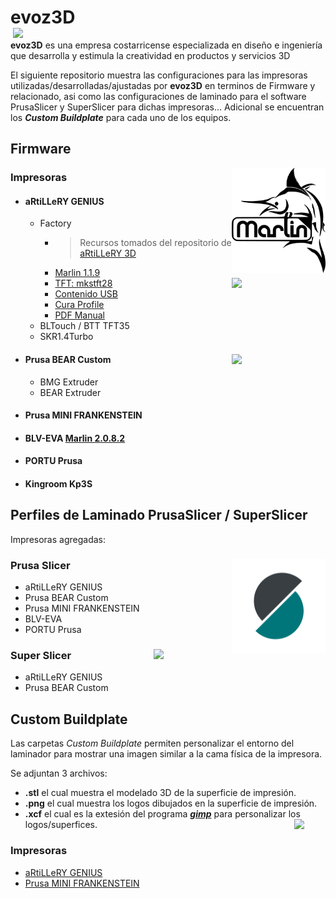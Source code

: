 
# evoz3D <img align="right" width=500 src="/resources/icons/evoz3D_logo.png?raw=true" />

**evoz3D** es una empresa costarricense especializada en diseño e ingeniería que desarrolla y estimula la creatividad en productos y servicios 3D

El siguiente repositorio muestra las configuraciones para las impresoras utilizadas/desarrolladas/ajustadas por **evoz3D** en terminos de Firmware y relacionado, asi como las configuraciones de laminado para el software PrusaSlicer y SuperSlicer para dichas impresoras...
Adicional se encuentran los **_Custom Buildplate_** para cada uno de los equipos.


## Firmware 
<img align="right" width=150 src="https://github.com/MarlinFirmware/Marlin/blob/2.0.x/buildroot/share/pixmaps/logo/marlin-250.png?raw=true" />

 ### Impresoras

* #### aRtiLLeRY GENIUS
  * Factory 
    * > Recursos tomados del repositorio de [aRtiLLeRY 3D](https://github.com/artillery3d) 
    * [Marlin 1.1.9](https://github.com/omonge22/genius-firmware)
    * [TFT: mkstft28](https://github.com/omonge22/genius-tft-firmware) <img align="right" width=150 src="https://avatars.githubusercontent.com/u/12979070?v=4" />
    * [Contenido USB](https://drive.google.com/file/d/1ymOYUReszwrEQ4nJWugZOiGnmjrinvXf/view)
    * [Cura Profile](https://github.com/artillery3d/slicer_profiles)
    * [PDF Manual](https://drive.google.com/file/d/103mb-JaXS-LajUZ2fF9sH9GxXkMXWKK5/view) 
  * BLTouch / BTT TFT35
  * SKR1.4Turbo

* #### Prusa BEAR Custom <img align="right" width=150 src="https://avatars.githubusercontent.com/u/38851044?v=4" />
  * BMG Extruder
  * BEAR Extruder

* #### Prusa MINI FRANKENSTEIN

* #### BLV-EVA [Marlin 2.0.8.2](https://github.com/omonge22/Marlin/tree/BLV-EVA_Marlin)

* #### PORTU Prusa

* #### Kingroom Kp3S

## Perfiles de Laminado PrusaSlicer / SuperSlicer
Impresoras agregadas:
### Prusa Slicer <img align="right" width=150 src="https://raw.githubusercontent.com/prusa3d/PrusaSlicer/master/resources/icons/PrusaSlicer.png?raw=true" />

* aRtiLLeRY GENIUS
* Prusa BEAR Custom
* Prusa MINI FRANKENSTEIN
* BLV-EVA
* PORTU Prusa

### Super Slicer <img align="right" width=125 src="https://github.com/supermerill/SuperSlicer/blob/master/resources/icons/SuperSlicer.png?raw=true" />
* aRtiLLeRY GENIUS
* Prusa BEAR Custom

## Custom Buildplate
Las carpetas _Custom Buildplate_ permiten personalizar el entorno del laminador para mostrar una imagen similar a la cama física de la impresora.

Se adjuntan 3 archivos:
* **.stl** el cual muestra el modelado 3D de la superficie de impresión.
* **.png** el cual muestra los logos dibujados en la superficie de impresión.
* **.xcf** el cual es la extesión del programa **[_gimp_](http://www.gimp.org.es/)** para personalizar los logos/superfices. <img align="right" width=50 src="https://gitlab.gnome.org/uploads/-/system/project/avatar/1848/gimp-wilber.png?width=64?raw=true" />

### Impresoras
* [aRtiLLeRY GENIUS](https://github.com/omonge22/evoz3D-Config_Bundle/tree/main/Custom%20Buildplate/aRtiLLeRY%20GENIUS)
* [Prusa MINI FRANKENSTEIN](https://github.com/omonge22/evoz3D-Config_Bundle/tree/main/Custom%20Buildplate/Prusa%20MINI%20FRANKENSTEIN)
